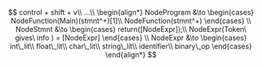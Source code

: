 $$
control + shift + v\\
...\\
\begin{align*}
NodeProgram &\to 
    \begin{cases}
        NodeFunction(Main)(stmnt^+)[1]\\
        NodeFunction(stmnt^+)
    \end{cases}
\\
NodeStmnt &\to 
    \begin{cases}
        return([NodeExpr]);\\
        NodeExpr(Token\ gives\ info ) = [NodeExpr]
    \end{cases}
\\
NodeExpr &\to 
    \begin{cases}
        int\_lit\\
        float\_lit\\
        char\_lit\\
        string\_lit\\
        identifier\\
        binary\_op
    \end{cases}
\end{align*}
$$